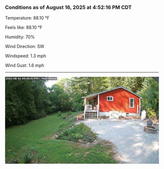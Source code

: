 ### Conditions as of August 16, 2025 at 4:52:16 PM CDT 

Temperature: 88.10 &deg;F

Feels like: 88.10 &deg;F

Humidity: 70%

Wind Direction: SW

Windspeed: 1.3 mph

Wind Gust: 1.6 mph

---

<img src="./images/latest.jpeg"/>

